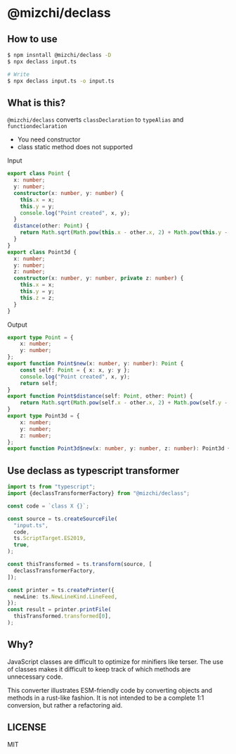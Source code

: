 # @mizchi/declass

## How to use

```bash
$ npm insntall @mizchi/declass -D
$ npx declass input.ts

# Write
$ npx declass input.ts -o input.ts
```

## What is this?

`@mizchi/declass` converts `classDeclaration` to `typeAlias` and `functiondeclaration`

- You need constructor
- class static method does not supported

Input

```ts
export class Point {
  x: number;
  y: number;
  constructor(x: number, y: number) {
    this.x = x;
    this.y = y;
    console.log("Point created", x, y);
  }
  distance(other: Point) {
    return Math.sqrt(Math.pow(this.x - other.x, 2) + Math.pow(this.y - other.y, 2));
  }
}
export class Point3d {
  x: number;
  y: number;
  z: number;
  constructor(x: number, y: number, private z: number) {
    this.x = x;
    this.y = y;
    this.z = z;
  }
}
```

Output

```ts
export type Point = {
    x: number;
    y: number;
};
export function Point$new(x: number, y: number): Point {
    const self: Point = { x: x, y: y };
    console.log("Point created", x, y);
    return self;
}
export function Point$distance(self: Point, other: Point) {
    return Math.sqrt(Math.pow(self.x - other.x, 2) + Math.pow(self.y - other.y, 2));
}
export type Point3d = {
    x: number;
    y: number;
    z: number;
};
export function Point3d$new(x: number, y: number, z: number): Point3d { const self: Point3d = { x: x, y: y, z: z }; return self; }
```

## Use declass as typescript transformer

```ts
import ts from "typescript";
import {declassTransformerFactory} from "@mizchi/declass";

const code = `class X {}`;

const source = ts.createSourceFile(
  "input.ts",
  code,
  ts.ScriptTarget.ES2019,
  true,
);

const thisTransformed = ts.transform(source, [
  declassTransformerFactory,
]);

const printer = ts.createPrinter({
  newLine: ts.NewLineKind.LineFeed,
});
const result = printer.printFile(
  thisTransformed.transformed[0],
);
```

## Why?

JavaScript classes are difficult to optimize for minifiers like terser. The use of classes makes it difficult to keep track of which methods are unnecessary code.

This converter illustrates ESM-friendly code by converting objects and methods in a rust-like fashion. It is not intended to be a complete 1:1 conversion, but rather a refactoring aid.

## LICENSE

MIT